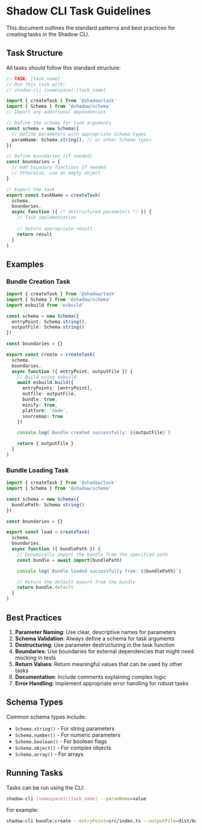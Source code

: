 # Shadow CLI Task Guidelines

This document outlines the standard patterns and best practices for creating tasks in the Shadow CLI.

## Task Structure

All tasks should follow this standard structure:

```typescript
// TASK: [task_name]
// Run this task with:
// shadow-cli [namespace]:[task_name]

import { createTask } from '@shadow/task'
import { Schema } from '@shadow/schema'
// Import any additional dependencies

// Define the schema for task arguments
const schema = new Schema({
  // Define parameters with appropriate Schema types
  paramName: Schema.string(), // or other Schema types
})

// Define boundaries (if needed)
const boundaries = {
  // Add boundary functions if needed
  // Otherwise, use an empty object
}

// Export the task
export const taskName = createTask(
  schema,
  boundaries,
  async function ({ /* destructured parameters */ }) {
    // Task implementation
    
    // Return appropriate result
    return result
  }
)
```

## Examples

### Bundle Creation Task

```typescript
import { createTask } from '@shadow/task'
import { Schema } from '@shadow/schema'
import esbuild from 'esbuild'

const schema = new Schema({
  entryPoint: Schema.string(),
  outputFile: Schema.string()
})

const boundaries = {}

export const create = createTask(
  schema,
  boundaries,
  async function ({ entryPoint, outputFile }) {
    // Build using esbuild
    await esbuild.build({
      entryPoints: [entryPoint],
      outfile: outputFile,
      bundle: true,
      minify: true,
      platform: 'node',
      sourcemap: true
    })

    console.log(`Bundle created successfully: ${outputFile}`)

    return { outputFile }
  }
)
```

### Bundle Loading Task

```typescript
import { createTask } from '@shadow/task'
import { Schema } from '@shadow/schema'

const schema = new Schema({
  bundlePath: Schema.string()
})

const boundaries = {}

export const load = createTask(
  schema,
  boundaries,
  async function ({ bundlePath }) {
    // Dynamically import the bundle from the specified path
    const bundle = await import(bundlePath)

    console.log(`Bundle loaded successfully from: ${bundlePath}`)

    // Return the default export from the bundle
    return bundle.default
  }
)
```

## Best Practices

1. **Parameter Naming**: Use clear, descriptive names for parameters
2. **Schema Validation**: Always define a schema for task arguments
3. **Destructuring**: Use parameter destructuring in the task function
4. **Boundaries**: Use boundaries for external dependencies that might need mocking in tests
5. **Return Values**: Return meaningful values that can be used by other tasks
6. **Documentation**: Include comments explaining complex logic
7. **Error Handling**: Implement appropriate error handling for robust tasks

## Schema Types

Common schema types include:

- `Schema.string()` - For string parameters
- `Schema.number()` - For numeric parameters
- `Schema.boolean()` - For boolean flags
- `Schema.object()` - For complex objects
- `Schema.array()` - For arrays

## Running Tasks

Tasks can be run using the CLI:

```bash
shadow-cli [namespace]:[task_name] --paramName=value
```

For example:

```bash
shadow-cli bundle:create --entryPoint=src/index.ts --outputFile=dist/bundle.js
``` 